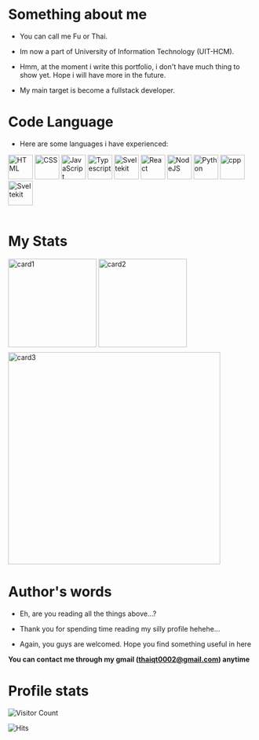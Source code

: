 
# Something about me

- You can call me Fu or Thai.

- Im now a part of University of Information Technology (UIT-HCM).

- Hmm, at the moment i write this portfolio, i don't have much thing to show yet. Hope i will have more in the future.

- My main target is become a fullstack developer.

# Code Language 

- Here are some languages i have experienced:
<div>
    <img alt="HTML" width="50px" src="https://cdn.jsdelivr.net/gh/devicons/devicon/icons/html5/html5-plain.svg" />
    <img alt="CSS" width="50px" src="https://cdn.jsdelivr.net/gh/devicons/devicon/icons/css3/css3-plain.svg" />
    <img alt="JavaScript" width="50px" src="https://cdn.jsdelivr.net/gh/devicons/devicon/icons/javascript/javascript-plain.svg" />
    <img alt="Typescript" width="50px" src="https://cdn.jsdelivr.net/gh/devicons/devicon@latest/icons/typescript/typescript-original.svg" />
    <img alt="Sveltekit" width="50px" src="https://cdn.jsdelivr.net/gh/devicons/devicon@latest/icons/nextjs/nextjs-original.svg" />
    <img alt="React" width="50px" src="https://cdn.jsdelivr.net/gh/devicons/devicon/icons/react/react-original.svg" />
    <img alt="NodeJS" width="50px" src="https://cdn.jsdelivr.net/gh/devicons/devicon/icons/nodejs/nodejs-original.svg" />
    <img alt="Python" width="50px" src="https://cdn.jsdelivr.net/gh/devicons/devicon/icons/python/python-plain.svg" />
    <img alt="cpp" width="50px" src="https://cdn.jsdelivr.net/gh/devicons/devicon@latest/icons/cplusplus/cplusplus-original.svg" />
    <img alt="Sveltekit" width="50px" src="https://cdn.jsdelivr.net/gh/devicons/devicon@latest/icons/svelte/svelte-original.svg" />
</div>
<br>

# My Stats
<div>
<img align='top' height='180px' style='padding-bottom:10px' src="https://github-readme-stats.vercel.app/api/top-langs?username=thaiqt0002&show_icons=true&locale=en&layout=compact&theme=catppuccin_latte" alt="card1" />
<img height='180px' src="https://github-readme-stats.vercel.app/api?username=thaiqt0002&show_icons=true&locale=en&theme=catppuccin_latte" alt="card2" />
</div>
<img width='432px' src="https://github-readme-streak-stats.herokuapp.com/?user=thaiqt0002&theme=catppuccin_latte" alt="card3" />





# Author's words

- Eh, are you reading all the things above...?

- Thank you for spending time reading my silly profile hehehe...

- Again, you guys are welcomed. Hope you find something useful in here

**You can contact me through my gmail (thaiqt0002@gmail.com) anytime**

# Profile stats

![Visitor Count](https://profile-counter.glitch.me/thaiqt0002/count.svg)

![Hits](https://hits.sh/github.com/thaiqt0002.svg?view=today-total&style=for-the-badge&label=visitors&logo=4chan)